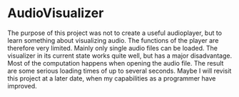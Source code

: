# AudioVisualizer

The purpose of this project was not to create a useful audioplayer, but to learn something about visualizing audio.
The functions of the player are therefore very limited. Mainly only single audio files can be loaded.
The visualizer in its current state works quite well, but has a major disadvantage.
Most of the computation happens when opening the audio file. The result are some serious loading times of up to several seconds.
Maybe I will revisit this project at a later date, when my capabilities as a programmer have improved.
